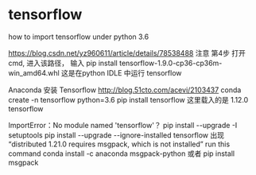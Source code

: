 # tensorflow
how to import tensorflow under python 3.6


https://blog.csdn.net/yz960611/article/details/78538488
注意 第4步 打开cmd, 进入该路径， 输入 pip install tensorflow-1.9.0-cp36-cp36m-win_amd64.whl 
这是在python IDLE 中运行 tensorflow



Anaconda 安装 Tensorflow  http://blog.51cto.com/acevi/2103437
  conda create -n tensorflow python=3.6
  pip install tensorflow
这里载入的是 1.12.0 tensorflow 

ImportError：No module named 'tensorflow'？
pip install --upgrade -I setuptools
pip install --upgrade --ignore-installed tensorflow
出现 “distributed 1.21.0 requires msgpack, which is not installed”
run this command 
conda install -c anaconda msgpack-python
或者 pip install msgpack
